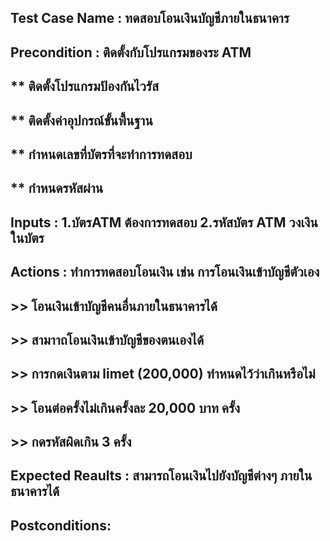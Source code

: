 ## Test Case Name :  ทดสอบโอนเงินบัญชีภายในธนาคาร
## Precondition :  ติดตั้งกับโปรแกรมของระ ATM 
## **  ติดตั้งโปรแกรมป้องกันไวรัส
## ** ติดตั้งค่าอุปกรณ์ขั้นพื้นฐาน
## ** กำหนดเลขที่บัตรที่จะทำการทดสอบ  
## ** กำหนดรหัสผ่าน
## Inputs :  1.บัตรATM ต้องการทดสอบ    2.รหัสบัตร ATM  วงเงินในบัตร   
## Actions : ทำการทดสอบโอนเงิน เช่น การโอนเงินเข้าบัญชีตัวเอง 
## >> โอนเงินเข้าบัญชีคนอื่นภายในธนาคารได้
## >> สามาาถโอนเงินเข้าบัญชีของตนเองได้
## >> การกดเงินตาม limet  (200,000) ทำหนดไว้ว่าเกินหรือไม่  
## >> โอนต่อครั้งไม่เกินครั้งละ 20,000 บาท ครั้ง
## >> กดรหัสผิดเกิน 3 ครั้ง    
## Expected Reaults : สามารถโอนเงินไปยังบัญชีต่างๆ ภายในธนาคารได้  
## Postconditions:
 
